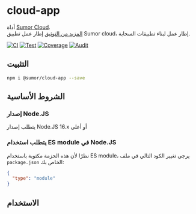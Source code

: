 # cloud-app

أداة [Sumor Cloud](https://sumor.cloud).  
[المزيد من التوثيق](https://sumor.cloud/cloud-app)
إطار عمل تطبيق Sumor cloud، إطار عمل لبناء تطبيقات السحابة.

[![CI](https://github.com/sumor-cloud/cloud-app/actions/workflows/ci.yml/badge.svg)](https://github.com/sumor-cloud/cloud-app/actions/workflows/ci.yml)
[![Test](https://github.com/sumor-cloud/cloud-app/actions/workflows/ut.yml/badge.svg)](https://github.com/sumor-cloud/cloud-app/actions/workflows/ut.yml)
[![Coverage](https://github.com/sumor-cloud/cloud-app/actions/workflows/coverage.yml/badge.svg)](https://github.com/sumor-cloud/cloud-app/actions/workflows/coverage.yml)
[![Audit](https://github.com/sumor-cloud/cloud-app/actions/workflows/audit.yml/badge.svg)](https://github.com/sumor-cloud/cloud-app/actions/workflows/audit.yml)

## التثبيت

```bash
npm i @sumor/cloud-app --save
```

## الشروط الأساسية

### إصدار Node.JS

يتطلب إصدار Node.JS 16.x أو أعلى

### يتطلب استخدام ES module في Node.JS

نظرًا لأن هذه الحزمة مكتوبة باستخدام ES module،
يرجى تغيير الكود التالي في ملف `package.json` الخاص بك:

```json
{
  "type": "module"
}
```

## الاستخدام
